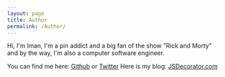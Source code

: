 ```yaml
---
layout: page
title: Author
permalink: /Author/
---
```


Hi, I'm Iman, I'm a pin addict and a big fan of the show "Rick and Morty" and by the way, I'm also a computer software engineer.

You can find me here: [Github](https://github.com/ImanMh) or [Twitter](https://twitter.com/Iman_mh)
Here is my blog: [JSDecorator.com](https://jsdecorator.com/)
